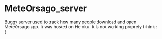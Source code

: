 # MeteOrsago_server

Buggy server used to track how many people download and open MeteOrsago app. It was hosted on Heroku. It is not working proprely I think :(
